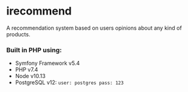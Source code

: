 # irecommend
A recommendation system based on users opinions about any kind of products.

### Built in PHP using:
- Symfony Framework v5.4
- PHP v7.4
- Node v10.13
- PostgreSQL v12: ```user: postgres pass: 123```
